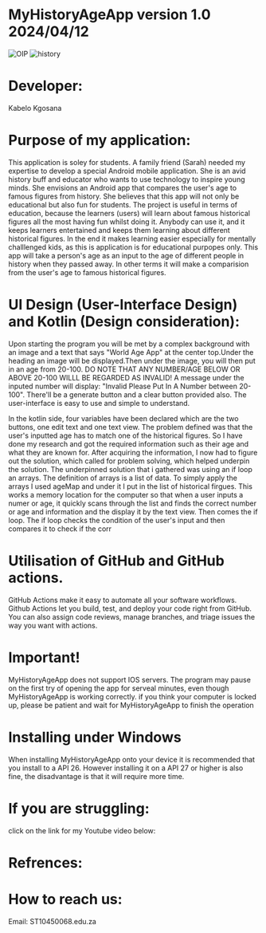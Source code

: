 # MyHistoryAgeApp version 1.0 2024/04/12
![OIP](https://github.com/ST10450068/MyHistoryAgApp/assets/165017388/ef2c21e2-6766-45b8-979c-b9dd400934bf)
![history](https://github.com/ST10450068/MyHistoryAgApp/assets/165017388/82007892-7090-463f-8f85-3bcf7e96134f)


# Developer: 
Kabelo Kgosana
#
# Purpose of my application:
This application is soley for students. 
A family friend (Sarah) needed my expertise to develop a special Android mobile application. She is an avid history buff and educator who wants to use technology to inspire young minds. She envisions an Android app that compares the user's age to famous figures from history. She believes that this app will not only be educational but also fun for students.
The project is useful in terms of education, because the learners (users) will learn about famous historical figures all the most having fun whilst doing it. Anybody can use it, and it keeps learners entertained and keeps them learning about different historical figures. In the end it makes learning easier especially for mentally challlenged kids, as this is application is for educational purpopes only. This app will take a person's age as an input to the age of different people in history when they passed away. In other terms it will make a comparision from the user's age to famous historical figures.


# UI Design (User-Interface Design) and Kotlin (Design consideration):
Upon starting the program you will be met by a complex background with an image and a text that says "World Age App" at the center top.Under the heading an image will be displayed.Then under the image, you will then put in an age from 20-100. DO NOTE THAT ANY NUMBER/AGE BELOW OR ABOVE 20-100 WILLL BE REGARDED AS INVALID! A message under the inputed number will display: "Invalid Please Put In A Number between 20-100". There'll be a generate button and a clear button provided also. The user-interface is easy to use and simple to understand.

In the kotlin side, four variables have been declared which are the two buttons, one edit text and one text view.
The problem defined was that the user's inputted age has to match one of the historical figures. So I have done my  research and got the required information such as their age and what they are known for. After acquiring the information, I now had to figure out the solution, which called for problem solving, which helped underpin the solution.
The underpinned solution that i gathered was using an if loop an arrays. The definition of arrays is a list of data. To simply apply the arrays I used ageMap and under it I put in the list of historical firgues. This works a memory location for the computer so that when a user inputs a numer or age, it quickly scans through the list and finds the correct number or age and information and the display it by the text view. Then comes the if loop. The if loop checks the condition of the user's input and then compares it to check if the corr

# Utilisation of GitHub and GitHub actions.
GitHub Actions make it easy to automate all your software workflows. Github Actions let you build, test, and deploy your code right from GitHub. You can also assign code reviews, manage branches, and triage issues the way you want with actions.

# Important!
MyHistoryAgeApp does not support IOS servers.
The program may pause on the first try of opening the app for serveal minutes, even though MyHistoryAgeApp is working correctly.
if you think your computer is locked up, please be patient and wait for MyHistoryAgeApp to finish the operation


# Installing under Windows
When installing MyHistoryAgeApp onto your device it is recommended that you install to a API 26.
However installing it on a API 27 or higher is also fine, the disadvantage is that it will require more time.


# If you are struggling:
click on the link for my Youtube video below:

# Refrences:

# How to reach us:
Email: ST10450068.edu.za
